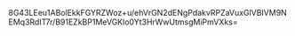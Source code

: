 8G43LEeu1ABolEkkFGYRZWoz+u/ehVrGN2dENgPdakvRPZaVuxGlVBIVM9NEMq3RdIT7r/B91EZkBP1MeVGKlo0Yt3HrWwUtmsgMiPmVXks=